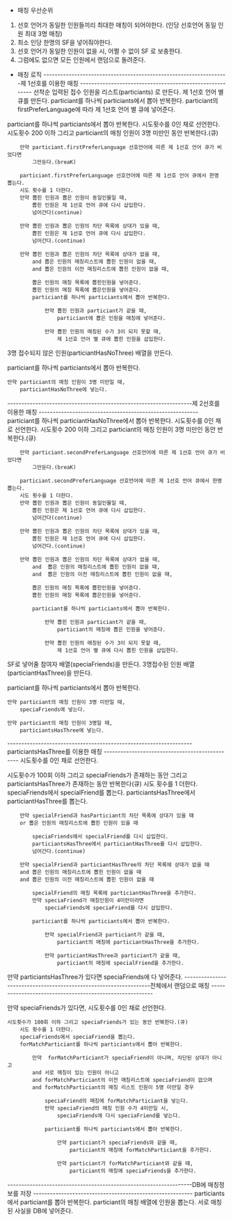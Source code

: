 - 매칭 우선순위
1. 선호 언어가 동일한 인원들끼리 최대한 매칭이 되어야한다. (인당 선호언어 동일 인원  최대 3명 매칭) 
2.  최소 인당 한명의 SF을 넣어줘야한다.
3. 선호 언어가 동일한 인원이 없을 시, 
어쩔 수 없이 SF 로 보충한다. 
5. 그럼에도 없으면 모든 인원에서 랜덤으로 돌려준다. 


- 매칭 로직 
------------------------------------------------------------------제 1선호를 이용한  매칭 ---------------------------------------------------------
선착순 입력된 접수 인원을 리스트(particiants) 로 만든다. 
제 1선호 언어 별 큐를 만든다. 
particiant를 하나씩 particiants에서 뽑아 반복한다. 
    particiant의 firstPreferLanguage에 따라 
        제 1선호 언어 별 큐에 넣어준다. 

particiant를 하나씩 particiants에서 뽑아 반복한다. 
    시도횟수를 0인 채로 선언한다.
    시도횟수 200 이하 그리고 particiant의 매칭 인원이 3명 미만인 동안 반복한다.(큐)

        만약 particiant.firstPreferLanguage 선호언어에 따른 제 1선호 언어 큐가 비었다면
            그만둔다.(breaK)

        particiant.firstPreferLanguage 선호언어에 따른 제 1선호 언어 큐에서 한명 뽑는다. 
        시도 횟수를 1 더한다.  
        만약 뽑힌 인원과 뽑은 인원이 동일인물일 때,
            뽑힌 인원은 제 1선호 언어 큐에 다시 삽입한다.
            넘어간다(continue)

        만약 뽑힌 인원과 뽑은 인원의 차단 목록에 상대가 있을 때,
            뽑힌 인원은 제 1선호 언어 큐에 다시 삽입한다.
            넘어간다.(continue)

        만약 뽑힌 인원과 뽑은 인원의 차단 목록에 상대가 없을 때, 
            and 뽑은 인원의 매칭리스트에 뽑힌 인원이 없을 때,
            and 뽑은 인원의 이전 매칭리스트에 뽑힌 인원이 없을 때,

            뽑은 인원의 매칭 목록에 뽑힌인원을 넣어준다. 
            뽑힌 인원의 매칭 목록에 뽑은인원을 넣어준다. 
            particiant를 하나씩 particiants에서 뽑아 반복한다. 

                만약 뽑힌 인원과 particiant가 같을 때,
                    particiant에 뽑은 인원을 매칭에 넣어준다.
                    
                만약 뽑힌 인원의 매칭된 수가 3이 되지 못할 때,
                    제 1선호 언어 별 큐에 뽑힌 인원을 삽입한다. 


 3명 접수되지 않은 인원(particiantHasNoThree) 배열을 만든다. 

particiant를 하나씩 particiants에서 뽑아 반복한다. 

    만약 particiant의 매칭 인원이 3명 미만일 때,
        particiantHasNoThree에 넣는다.


------------------------------------------------------------------제 2선호를 이용한  매칭 ---------------------------------------------------------
particiant를 하나씩 particiantHasNoThree에서 뽑아 반복한다. 
    시도횟수를 0인 채로 선언한다.
    시도횟수 200 이하 그리고 particiant의 매칭 인원이 3명 미만인 동안 반복한다.(큐)

        만약 particiant.secondPreferLanguage 선호언어에 따른 제 1선호 언어 큐가 비었다면
            그만둔다.(breaK)

        particiant.secondPreferLanguage 선호언어에 따른 제 1선호 언어 큐에서 한명 뽑는다. 
        시도 횟수를 1 더한다.  
        만약 뽑힌 인원과 뽑은 인원이 동일인물일 때,
            뽑힌 인원은 제 1선호 언어 큐에 다시 삽입한다.
            넘어간다(continue)

        만약 뽑힌 인원과 뽑은 인원의 차단 목록에 상대가 있을 때,
            뽑힌 인원은 제 1선호 언어 큐에 다시 삽입한다.
            넘어간다.(continue)

        만약 뽑힌 인원과 뽑은 인원의 차단 목록에 상대가 없을 때,
            and  뽑은 인원의 매칭리스트에 뽑힌 인원이 없을 때,
            and  뽑은 인원의 이전 매칭리스트에 뽑힌 인원이 없을 때,

            뽑은 인원의 매칭 목록에 뽑힌인원을 넣어준다. 
            뽑힌 인원의 매칭 목록에 뽑은인원을 넣어준다. 

            particiant를 하나씩 particiants에서 뽑아 반복한다. 

                만약 뽑힌 인원과 particiant가 같을 때,
                    particiant의 매칭에 뽑은 인원을 넣어준다. 
                    
                만약 뽑힌 인원의 매칭된 수가 3이 되지 못할 때,
                    제 1선호 언어 별 큐에 다시 뽑힌 인원을 삽입한다. 


SF로 넣어줄 참여자 배열(speciaFriends)을 만든다.
3명접수된 인원 배열 (particiantHasThree)을 만든다. 

particiant를 하나씩 particiants에서 뽑아 반복한다. 

    만약 particiant의 매칭 인원이 3명 미만일 때,
        speciaFriends에 넣는다.

    만약 particiant의 매칭 인원이 3명일 때,
        particiantsHasThree에 넣는다.

------------------------------------------------------------------particiantsHasThree를 이용한 매칭 -----------------------------------------------
시도횟수를 0인 채로 선언한다.

시도횟수가 100회 이하 그리고 speciaFriends가 존재하는 동안 그리고 particiantsHasThree가 존재하는 동안 반복한다(큐)
    시도 횟수를 1 더한다.  
    speciaFriends에서 specialFriend를 뽑는다. 
    particiantsHasThree에서 particiantHasThree를 뽑는다.

        만약 specialFriend과 hasParticiant의 차단 목록에 상대가 있을 때
        or 뽑은 인원의 매칭리스트에 뽑힌 인원이 있을 때

            speciaFriends에서 specialFriend를 다시 삽입한다.
            particiantsHasThree에서 particiantHasThree를 다시 삽입한다.
            넘어간다.(continue)

        만약 specialFriend과 particiantHasThree의 차단 목록에 상대가 없을 때
        and 뽑은 인원의 매칭리스트에 뽑힌 인원이 없을 때
        and 뽑은 인원의 이전 매칭리스트에 뽑힌 인원이 없을 때

            specialFriend의 매칭 목록에 particiantHasThree을 추가한다.
            만약 speciaFriend가 매칭인원이 4미만이라면
                speciaFriends에 speciaFriend를 다시 삽입한다.

            particiant를 하나씩 particiants에서 뽑아 반복한다. 

                만약 specialFriend과 particiant가 같을 때,
                    particiant의 매칭에 particiantHasThree을 추가한다.

                만약 particiantHasThree과 particiant가 같을 때,
                    particiant의 매칭에 specialFriend을 추가한다.

만약 particiantsHasThree가 있다면 
    speciaFriends에 다 넣어준다. 
------------------------------------------------------------------전체에서 랜덤으로 매칭 ---------------------------------------------------------

만약 speciaFriends가 있다면,
    시도횟수를 0인 채로 선언한다.

    시도횟수가 100회 이하 그리고 speciaFriends가 있는 동안 반복한다.(큐)
        시도 횟수를 1 더한다.  
        speciaFriends에서 speciaFriend을 뽑는다. 
        forMatchParticiant를 하나씩 particiants에서 뽑아 반복한다. 

            만약  forMatchParticiant가 speciaFriend이 아니며, 차단된 상대가 아니고
            and 서로 매칭이 있는 인원이 아니고
            and forMatchParticiant의 이전 매칭리스트에 speciaFriend이 없으며
            and forMatchParticiant의 매칭 리스트 인원이 5명 미만일 경우

                speciaFriend의 매칭에 forMatchParticiant을 넣는다. 
                만약 speciaFriend의 매칭 인원 수가 4미만일 시,
                    speciaFriends에 다시 speciaFriend를 넣는다.  

                particiant를 하나씩 particiants에서 뽑아 반복한다. 
                
                    만약 particiant가 speciaFriends와 같을 때,
                        particiant의 매칭에 forMatchParticiant을 추가한다.

                    만약 particiant가 forMatchParticiant와 같을 때,
                        particiant의 매칭에 speciaFriends을 추가한다.

------------------------------------------------------------------DB에 매칭정보를 저장 ---------------------------------------------------------
 particiants에서 particiant를 뽑아 반복한다.
     particiant의 매칭 배열에 인원을 뽑는다.
     서로 매칭된 사실을 DB에 넣어준다.